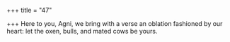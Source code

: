 +++
title = "47"

+++
Here to you, Agni, we bring with a verse an oblation fashioned by  our heart:
let the oxen, bulls, and mated cows be yours.